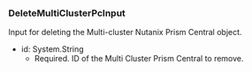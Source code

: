 ### DeleteMultiClusterPcInput
Input for deleting the Multi-cluster Nutanix Prism Central object.

- id: System.String
  - Required. ID of the Multi Cluster Prism Central to remove.
